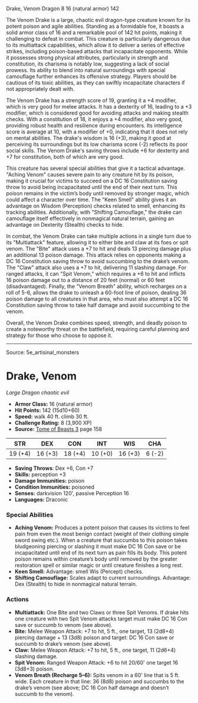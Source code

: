 <MonsterName/>Drake, Venom</MonsterName>
<CreatureType/>Dragon</CreatureType>
<CR/>8</CR>
<AC/>16 (natural armor)</AC>
<HP/>142</HP>
<summary>The Venom Drake is a large, chaotic evil dragon-type creature known for its potent poison and agile abilities. Standing as a formidable foe, it boasts a solid armor class of 16 and a remarkable pool of 142 hit points, making it challenging to defeat in combat. This creature is particularly dangerous due to its multiattack capabilities, which allow it to deliver a series of effective strikes, including poison-based attacks that incapacitate opponents. While it possesses strong physical attributes, particularly in strength and constitution, its charisma is notably low, suggesting a lack of social prowess. Its ability to blend into natural surroundings with special camouflage further enhances its offensive strategy. Players should be cautious of its toxic abilities, as they can swiftly incapacitate characters if not appropriately dealt with.</summary>

<detail>

The Venom Drake has a strength score of 19, granting it a +4 modifier, which is very good for melee attacks. It has a dexterity of 16, leading to a +3 modifier, which is considered good for avoiding attacks and making stealth checks. With a constitution of 18, it enjoys a +4 modifier, also very good, providing robust health and resilience during encounters. Its intelligence score is average at 10, with a modifier of +0, indicating that it does not rely on mental abilities. The drake's wisdom is 16 (+3), making it good at perceiving its surroundings but its low charisma score (-2) reflects its poor social skills. The Venom Drake's saving throws include +6 for dexterity and +7 for constitution, both of which are very good.

This creature has several special abilities that give it a tactical advantage. "Aching Venom" causes severe pain to any creature hit by its poison, making it crucial for victims to succeed on a DC 16 Constitution saving throw to avoid being incapacitated until the end of their next turn. This poison remains in the victim’s body until removed by stronger magic, which could affect a character over time. The "Keen Smell" ability gives it an advantage on Wisdom (Perception) checks related to smell, enhancing its tracking abilities. Additionally, with "Shifting Camouflage," the drake can camouflage itself effectively in nonmagical natural terrain, gaining an advantage on Dexterity (Stealth) checks to hide.

In combat, the Venom Drake can take multiple actions in a single turn due to its "Multiattack" feature, allowing it to either bite and claw at its foes or spit venom. The "Bite" attack uses a +7 to hit and deals 13 piercing damage plus an additional 13 poison damage. This attack relies on opponents making a DC 16 Constitution saving throw to avoid succumbing to the drake’s venom. The "Claw" attack also uses a +7 to hit, delivering 11 slashing damage. For ranged attacks, it can "Spit Venom," which requires a +6 to hit and inflicts 16 poison damage out to a distance of 20 feet (normal) or 60 feet (disadvantaged). Finally, the "Venom Breath" ability, which recharges on a roll of 5-6, allows the drake to unleash a 60-foot line of poison, dealing 36 poison damage to all creatures in that area, who must also attempt a DC 16 Constitution saving throw to take half damage and avoid succumbing to the venom.

Overall, the Venom Drake combines speed, strength, and deadly poison to create a noteworthy threat on the battlefield, requiring careful planning and strategy for those who choose to oppose it.</detail>



---

Source: 5e_artisinal_monsters

# Drake, Venom

*Large* *Dragon* *chaotic evil*

- **Armor Class:** 16 (natural armor)
- **Hit Points:** 142 (15d10+60)
- **Speed:** walk 40 ft. climb 30 ft.
- **Challenge Rating:** 8 (3,900 XP)
- **Source:** [Tome of Beasts 3](https://koboldpress.com/kpstore/product/tome-of-beasts-3-for-5th-edition/) page 158

| STR | DEX | CON | INT | WIS | CHA |
| --- | --- | --- | --- | --- | --- |
| 19 (+4) | 16 (+3) | 18 (+4) | 10 (+0) | 16 (+3) | 6 (-2) |

- **Saving Throws**: Dex +6, Con +7
- **Skills:** perception +3
- **Damage Immunities:** poison
- **Condition Immunities:** poisoned
- **Senses:** darkvision 120', passive Perception 16
- **Languages:** Draconic

### Special Abilities

- **Aching Venom:** Produces a potent poison that causes its victims to feel pain from even the most benign contact (weight of their clothing simple sword swing etc.). When a creature that succumbs to this poison takes bludgeoning piercing or slashing it must make DC 16 Con save or be incapacitated until end of its next turn as pain fills its body. This potent poison remains within creature’s body until removed by the greater restoration spell or similar magic or until creature finishes a long rest.
- **Keen Smell:** Advantage: smell Wis (Percept) checks.
- **Shifting Camouflage:** Scales adapt to current surroundings. Advantage: Dex (Stealth) to hide in nonmagical natural terrain.

### Actions

- **Multiattack:** One Bite and two Claws or three Spit Venoms. If drake hits one creature with two Spit Venom attacks target must make DC 16 Con save or succumb to venom (see above).
- **Bite:** Melee Weapon Attack: +7 to hit, 5 ft., one target, 13 (2d8+4) piercing damage + 13 (3d8) poison and target: DC 16 Con save or succumb to drake’s venom (see above).
- **Claw:** Melee Weapon Attack: +7 to hit, 5 ft., one target, 11 (2d6+4) slashing damage.
- **Spit Venom:** Ranged Weapon Attack: +6 to hit 20/60' one target 16 (3d8+3) poison.
- **Venom Breath (Recharge 5–6):** Spits venom in a 60' line that is 5 ft. wide. Each creature in that line: 36 (8d8) poison and succumbs to the drake’s venom (see above; DC 16 Con half damage and doesn’t succumb to the venom).




